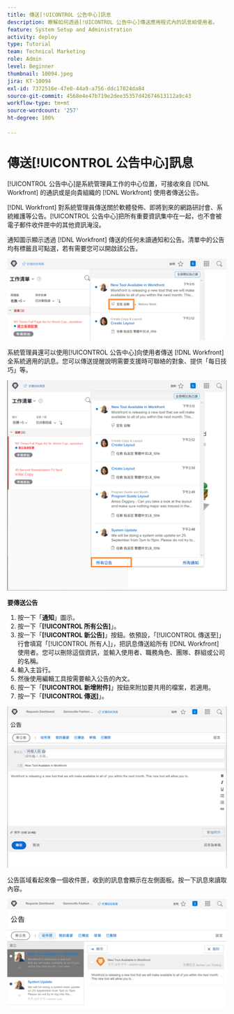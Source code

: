 ```yaml
---
title: 傳送[!UICONTROL 公告中心]訊息
description: 瞭解如何透過[!UICONTROL 公告中心]傳送應用程式內的訊息給使用者。
feature: System Setup and Administration
activity: deploy
type: Tutorial
team: Technical Marketing
role: Admin
level: Beginner
thumbnail: 10094.jpeg
jira: KT-10094
exl-id: 7372516e-47e0-44a9-a756-ddc17824da84
source-git-commit: 4568e4e47b719e2dee35357d42674613112a9c43
workflow-type: tm+mt
source-wordcount: '257'
ht-degree: 100%

---
```


<!--
this has the same content as the system administrator notification setup and mangement section of the email and inapp notificiations learning path
-->

# 傳送[!UICONTROL 公告中心]訊息

[!UICONTROL 公告中心]是系統管理員工作的中心位置，可接收來自 [!DNL Workfront] 的通訊或是向貴組織的 [!DNL Workfront] 使用者傳送公告。

[!DNL Workfront] 對系統管理員傳送關於軟體發佈、即將到來的網路研討會、系統維護等公告。[!UICONTROL 公告中心]把所有重要資訊集中在一起，也不會被電子郵件收件匣中的其他資訊淹沒。

通知圖示顯示透過 [!DNL Workfront] 傳送的任何未讀通知和公告。清單中的公告均有標籤且可點選，若有需要您可以開啟該公告。

![在通知圖示下訊息清單中的公告](assets/admin-fund-announcements-1.png)

系統管理員還可以使用[!UICONTROL 公告中心]向使用者傳送 [!DNL Workfront] 全系統適用的訊息。您可以傳送提醒說明需要支援時可聯絡的對象、提供「每日技巧」等。

![[!UICONTROL 所有公告]連結](assets/admin-fund-announcements-2.png)

**要傳送公告**

1. 按一下「**通知**」圖示。
1. 按一下「**[!UICONTROL 所有公告]**」。
1. 按一下「**[!UICONTROL 新公告]**」按鈕。依預設，「[!UICONTROL 傳送至]」行會填寫「[!UICONTROL 所有人]」，把訊息傳送給所有 [!DNL Workfront] 使用者。您可以刪除這個資訊，並輸入使用者、職務角色、團隊、群組或公司的名稱。
1. 輸入主旨行。
1. 然後使用編輯工具按需要輸入公告的內文。
1. 按一下「**[!UICONTROL 新增附件]**」按鈕來附加要共用的檔案，若適用。
1. 按一下「**[!UICONTROL 傳送]**」。

![在「[!UICONTROL 公告]」頁面上撰寫公告](assets/admin-fund-announcements-3.png)

公告區域看起來像一個收件匣，收到的訊息會顯示在左側面板。按一下訊息來讀取內容。

![公告頁面](assets/admin-fund-announcements-4.png)
